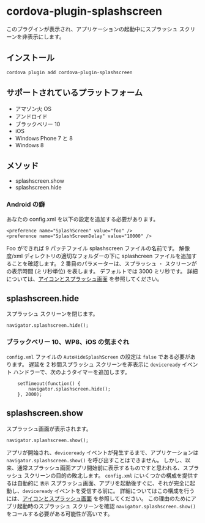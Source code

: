 <!---
    Licensed to the Apache Software Foundation (ASF) under one
    or more contributor license agreements.  See the NOTICE file
    distributed with this work for additional information
    regarding copyright ownership.  The ASF licenses this file
    to you under the Apache License, Version 2.0 (the
    "License"); you may not use this file except in compliance
    with the License.  You may obtain a copy of the License at

      http://www.apache.org/licenses/LICENSE-2.0

    Unless required by applicable law or agreed to in writing,
    software distributed under the License is distributed on an
    "AS IS" BASIS, WITHOUT WARRANTIES OR CONDITIONS OF ANY
    KIND, either express or implied.  See the License for the
    specific language governing permissions and limitations
    under the License.
-->

# cordova-plugin-splashscreen

このプラグインが表示され、アプリケーションの起動中にスプラッシュ スクリーンを非表示にします。

## インストール

    cordova plugin add cordova-plugin-splashscreen


## サポートされているプラットフォーム

*   アマゾン火 OS
*   アンドロイド
*   ブラックベリー 10
*   iOS
*   Windows Phone 7 と 8
*   Windows 8

## メソッド

*   splashscreen.show
*   splashscreen.hide

### Android の癖

あなたの config.xml を以下の設定を追加する必要があります。

    <preference name="SplashScreen" value="foo" />
    <preference name="SplashScreenDelay" value="10000" />


Foo ができれば 9 パッチファイル splashscreen ファイルの名前です。 解像度/xml ディレクトリの適切なフォルダーの下に splashcreen ファイルを追加することを確認します。 2 番目のパラメーターは、スプラッシュ ・ スクリーンがの表示時間 (ミリ秒単位) を表します。 デフォルトでは 3000 ミリ秒です。 詳細については、[アイコンとスプラッシュ画面][1] を参照してください。

 [1]: http://cordova.apache.org/docs/en/edge/config_ref_images.md.html

## splashscreen.hide

スプラッシュ スクリーンを閉じます。

    navigator.splashscreen.hide();


### ブラックベリー 10、WP8、iOS の気まぐれ

`config.xml` ファイルの `AutoHideSplashScreen` の設定は `false` である必要があります。 遅延を 2 秒間スプラッシュ スクリーンを非表示に `deviceready` イベント ハンドラーで、次のようタイマーを追加します。

        setTimeout(function() {
            navigator.splashscreen.hide();
        }, 2000);


## splashscreen.show

スプラッシュ画面が表示されます。

    navigator.splashscreen.show();


アプリが開始され、`deviceready` イベントが発生するまで、アプリケーションは `navigator.splashscreen.show()` を呼び出すことはできません。 しかし、以来、通常スプラッシュ画面アプリ開始前に表示するものですと思われる、スプラッシュ スクリーンの目的の敗北します。 `config.xml` にいくつかの構成を提供するは自動的に `表示` スプラッシュ画面、アプリを起動後すぐに、それが完全に起動し、`deviceready` イベントを受信する前に。 詳細についてはこの構成を行うには、[アイコンとスプラッシュ画面][1] を参照してください。 この理由のためにアプリ起動時のスプラッシュ スクリーンを確認 `navigator.splashscreen.show()` をコールする必要がある可能性が高いです。
